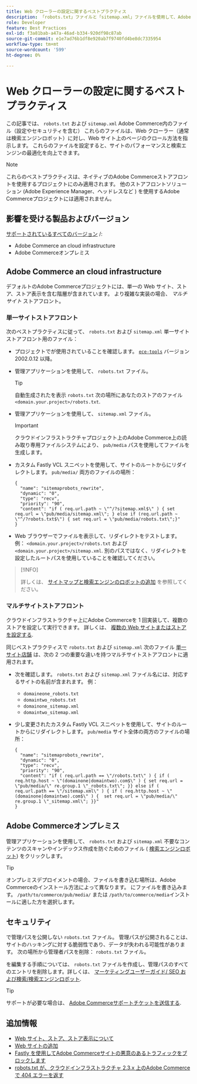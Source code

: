 ```yaml
---
title: Web クローラーの設定に関するベストプラクティス
description: 「robots.txt」ファイルと「sitemap.xml」ファイルを使用して、Adobe Commerceサイトの指示を Web クローラーに渡す方法を説明します。
role: Developer
feature: Best Practices
exl-id: f3a81bab-a47a-46ad-b334-920df98c87ab
source-git-commit: e1e7ad76b1df8e920ab7f9740fd4be8dc7335954
workflow-type: tm+mt
source-wordcount: '599'
ht-degree: 0%

---
```



# Web クローラーの設定に関するベストプラクティス

この記事では、 `robots.txt` および `sitemap.xml` Adobe Commerce内のファイル（設定やセキュリティを含む） これらのファイルは、Web クローラー（通常は検索エンジンロボット）に対し、Web サイト上のページのクロール方法を指示します。 これらのファイルを設定すると、サイトのパフォーマンスと検索エンジンの最適化を向上できます。

>[!NOTE]
>
>これらのベストプラクティスは、ネイティブのAdobe Commerceストアフロントを使用するプロジェクトにのみ適用されます。 他のストアフロントソリューション (Adobe Experience Manager、ヘッドレスなど ) を使用するAdobe Commerceプロジェクトには適用されません。

## 影響を受ける製品およびバージョン

[サポートされているすべてのバージョン](../../../release/versions.md) /:

- Adobe Commerce an cloud infrastructure
- Adobe Commerceオンプレミス

## Adobe Commerce an cloud infrastructure

デフォルトのAdobe Commerceプロジェクトには、単一の Web サイト、ストア、ストア表示を含む階層が含まれています。 より複雑な実装の場合、 _マルチサイト_ ストアフロント。

### 単一サイトストアフロント

次のベストプラクティスに従って、 `robots.txt` および `sitemap.xml` 単一サイトストアフロント用のファイル：

- プロジェクトでが使用されていることを確認します。 [`ece-tools`](https://devdocs.magento.com/cloud/release-notes/ece-release-notes.html) バージョン 2002.0.12 以降。
- 管理アプリケーションを使用して、 `robots.txt` ファイル。

  >[!TIP]
  >
  >自動生成されたを表示 `robots.txt` 次の場所にあなたのストアのファイル `<domain.your.project>/robots.txt`.

- 管理アプリケーションを使用して、 `sitemap.xml` ファイル。

  >[!IMPORTANT]
  >
  >クラウドインフラストラクチャプロジェクト上のAdobe Commerce上の読み取り専用ファイルシステムにより、 `pub/media` パスを使用してファイルを生成します。

- カスタム Fastly VCL スニペットを使用して、サイトのルートからにリダイレクトします。 `pub/media/` 両方のファイルの場所：

  ```vcl
  {
    "name": "sitemaprobots_rewrite",
    "dynamic": "0",
    "type": "recv",
    "priority": "90",
    "content": "if ( req.url.path ~ \"^/?sitemap.xml$\" ) { set req.url = \"pub/media/sitemap.xml\"; } else if (req.url.path ~ \"^/?robots.txt$\") { set req.url = \"pub/media/robots.txt\";}"
  }
  ```

- Web ブラウザーでファイルを表示して、リダイレクトをテストします。 例： `<domain.your.project>/robots.txt` および `<domain.your.project>/sitemap.xml`. 別のパスではなく、リダイレクトを設定したルートパスを使用していることを確認してください。

>[!INFO]
>
>詳しくは、 [サイトマップと検索エンジンのロボットの追加](https://devdocs.magento.com/cloud/trouble/robots-sitemap.html) を参照してください。


### マルチサイトストアフロント

クラウドインフラストラクチャ上にAdobe Commerceを 1 回実装して、複数のストアを設定して実行できます。 詳しくは、 [複数の Web サイトまたはストアを設定する](https://devdocs.magento.com/cloud/project/project-multi-sites.html).

同じベストプラクティスで `robots.txt` および `sitemap.xml` 次のファイル [単一サイト店舗](#single-site-storefronts) は、次の 2 つの重要な違いを持つマルチサイトストアフロントに適用されます。

- 次を確認します。 `robots.txt` および `sitemap.xml` ファイル名には、対応するサイトの名前が含まれます。 例：
   - `domaineone_robots.txt`
   - `domaintwo_robots.txt`
   - `domainone_sitemap.xml`
   - `domaintwo_sitemap.xml`

- 少し変更されたカスタム Fastly VCL スニペットを使用して、サイトのルートからにリダイレクトします。 `pub/media` サイト全体の両方のファイルの場所：

  ```vcl
  {
    "name": "sitemaprobots_rewrite",
    "dynamic": "0",
    "type": "recv",
    "priority": "90",
    "content": "if ( req.url.path == \"/robots.txt\" ) { if ( req.http.host ~ \"(domainone|domaintwo).com$\" ) { set req.url = \"pub/media/\" re.group.1 \"_robots.txt\"; }} else if ( req.url.path == \"/sitemap.xml\" ) { if ( req.http.host ~ \"(domainone|domaintwo).com$\" ) {  set req.url = \"pub/media/\" re.group.1 \"_sitemap.xml\"; }}"
  }
  ```

## Adobe Commerceオンプレミス

管理アプリケーションを使用して、 `robots.txt` および `sitemap.xml` 不要なコンテンツのスキャンやインデックス作成を防ぐためのファイル ( [検索エンジンロボット](https://experienceleague.adobe.com/docs/commerce-admin/marketing/seo/seo-overview.html#search-engine-robots)) をクリックします。

>[!TIP]
>
>オンプレミスデプロイメントの場合、ファイルを書き込む場所は、Adobe Commerceのインストール方法によって異なります。 にファイルを書き込みます。 `/path/to/commerce/pub/media/` または `/path/to/commerce/media`インストールに適した方を選択します。

## セキュリティ

で管理パスを公開しない `robots.txt` ファイル。 管理パスが公開されることは、サイトのハッキングに対する脆弱性であり、データが失われる可能性があります。 次の場所から管理者パスを削除： `robots.txt` ファイル。

を編集する手順については、 `robots.txt` ファイルを作成し、管理パスのすべてのエントリを削除します。詳しくは、 [マーケティングユーザーガイド/ SEO および検索/検索エンジンロボット](https://experienceleague.adobe.com/docs/commerce-admin/marketing/seo/seo-overview.html#search-engine-robots).

>[!TIP]
>
>サポートが必要な場合は、 [Adobe Commerceサポートチケットを送信する](https://experienceleague.adobe.com/docs/commerce-knowledge-base/kb/help-center-guide/magento-help-center-user-guide.html#submit-ticket).

## 追加情報

- [Web サイト、ストア、ストア表示について](https://devdocs.magento.com/cloud/configure/configure-best-practices.html#sites)
- [Web サイトの追加](https://docs.magento.com/user-guide/stores/stores-all-create-website.html)
- [Fastly を使用してAdobe Commerceサイトの悪意のあるトラフィックをブロックします](https://devdocs.magento.com/cloud/cdn/fastly-vcl-blocking.html)
- [robots.txt が、クラウドインフラストラクチャ 2.3.x 上のAdobe Commerceで 404 エラーを返す](https://experienceleague.adobe.com/docs/commerce-knowledge-base/kb/troubleshooting/miscellaneous/robots.txt-gives-404-error-magento-commerce-cloud-2.3.x.html)

